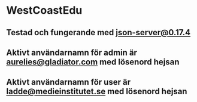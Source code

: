 # WestCoastEdu

## Testad och fungerande med json-server@0.17.4

## Aktivt användarnamn för admin är aurelies@gladiator.com med lösenord hejsan

## Aktivt användarnamn för user är ladde@medieinstitutet.se med lösenord hejsan
